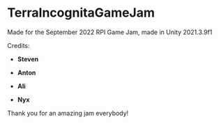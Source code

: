 # TerraIncognitaGameJam
Made for the September 2022 RPI Game Jam, made in Unity 2021.3.9f1

Credits:

- **Steven** 

- **Anton** 

- **Ali** 

- **Nyx** 

Thank you for an amazing jam everybody!
